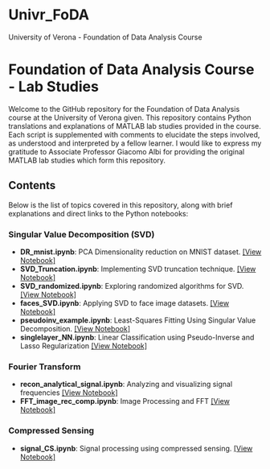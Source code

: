 # Univr_FoDA
University of Verona - Foundation of Data Analysis Course

# Foundation of Data Analysis Course - Lab Studies

Welcome to the GitHub repository for the Foundation of Data Analysis course at the University of Verona given. This repository contains Python translations and explanations of MATLAB lab studies provided in the course. Each script is supplemented with comments to elucidate the steps involved, as understood and interpreted by a fellow learner.
I would like to express my gratitude to Associate Professor Giacomo Albi for providing the original MATLAB lab studies which form this repository. 

## Contents

Below is the list of topics covered in this repository, along with brief explanations and direct links to the Python notebooks:

### Singular Value Decomposition (SVD)
- **DR_mnist.ipynb**: PCA Dimensionality reduction on MNIST dataset. [[View Notebook]](https://github.com/MetinUnlu/Univr_FoDA/blob/main/scripts/SVD/DR_mnist.ipynb)
- **SVD_Truncation.ipynb**: Implementing SVD truncation technique. [[View Notebook]](https://github.com/MetinUnlu/Univr_FoDA/blob/main/scripts/SVD/SVD_Truncation.ipynb)
- **SVD_randomized.ipynb**: Exploring randomized algorithms for SVD. [[View Notebook]](https://github.com/MetinUnlu/Univr_FoDA/blob/main/scripts/SVD/SVD_randomized.ipynb)
- **faces_SVD.ipynb**: Applying SVD to face image datasets. [[View Notebook]](https://github.com/MetinUnlu/Univr_FoDA/blob/main/scripts/SVD/faces_SVD.ipynb)
- **pseudoinv_example.ipynb**: Least-Squares Fitting Using Singular Value Decomposition. [[View Notebook]](https://github.com/MetinUnlu/Univr_FoDA/blob/main/scripts/SVD/pseudoinv_example.ipynb)
- **singlelayer_NN.ipynb**: Linear Classification using Pseudo-Inverse and Lasso Regularization [[View Notebook]](https://github.com/MetinUnlu/Univr_FoDA/blob/main/scripts/SVD/singlelayer_NN.ipynb)

### Fourier Transform ###
- **recon_analytical_signal.ipynb**: Analyzing and visualizing signal frequencies   [[View Notebook]](https://github.com/MetinUnlu/Univr_FoDA/blob/main/scripts/fourier_transforms/recon_analytic_signal.ipynb)
- **FFT_image_rec_comp.ipynb**: Image Processing and FFT   [[View Notebook]](https://github.com/MetinUnlu/Univr_FoDA/blob/main/scripts/fourier_transforms/FFT_image_rec_comp.ipynb)

### Compressed Sensing
- **signal_CS.ipynb**: Signal processing using compressed sensing. [[View Notebook]](https://github.com/MetinUnlu/Univr_FoDA/blob/main/scripts/compressed_sensing/signal_CS.ipynb)
